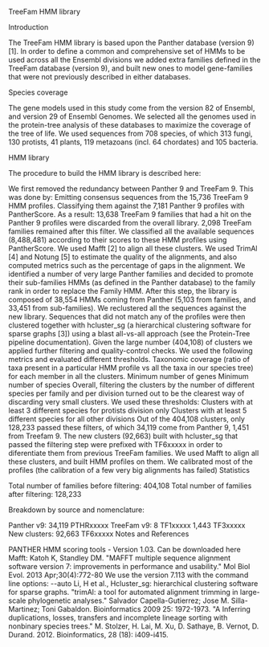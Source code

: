 TreeFam HMM library

Introduction

The TreeFam HMM library is based upon the Panther database (version 9) [1]. In order to define a common and comprehensive set of HMMs to be used across all the Ensembl divisions we added extra families defined in the TreeFam database (version 9), and built new ones to model gene-families that were not previously described in either databases.

Species coverage

The gene models used in this study come from the version 82 of Ensembl, and version 29 of Ensembl Genomes. We selected all the genomes used in the protein-tree analysis of these databases to maximize the coverage of the tree of life. We used sequences from 708 species, of which 313 fungi, 130 protists, 41 plants, 119 metazoans (incl. 64 chordates) and 105 bacteria.

HMM library

The procedure to build the HMM library is described here:

We first removed the redundancy between Panther 9 and TreeFam 9. This was done by:
Emitting consensus sequences from the 15,736 TreeFam 9 HMM profiles.
Classifying them against the 7,181 Panther 9 profiles with PantherScore.
As a result:
13,638 TreeFam 9 families that had a hit on the Panther 9 profiles were discarded from the overall library.
2,098 TreeFam families remained after this filter.
We classified all the available sequences (8,488,481) according to their scores to these HMM profiles using PantherScore.
We used Mafft [2] to align all these clusters.
We used TrimAl [4] and Notung [5] to estimate the quality of the alignments, and also computed metrics such as the percentage of gaps in the alignment.
We identified a number of very large Panther families and decided to promote their sub-families HMMs (as defined in the Panther database) to the family rank in order to replace the Family HMM. After this step, the library is composed of 38,554 HMMs coming from Panther (5,103 from families, and 33,451 from sub-families).
We reclustered all the sequences against the new library.
Sequences that did not match any of the profiles were then clustered together with hcluster_sg (a hierarchical clustering software for sparse graphs [3]) using a blast all-vs-all approach (see the Protein-Tree pipeline documentation).
Given the large number (404,108) of clusters we applied further filtering and quality-control checks. We used the following metrics and evaluated different thresholds.
Taxonomic coverage (ratio of taxa present in a particular HMM profile vs all the taxa in our species tree) for each member in all the clusters.
Minimum number of genes
Minimum number of species
Overall, filtering the clusters by the number of different species per family and per division turned out to be the clearest way of discarding very small clusters. We used these thresholds:
Clusters with at least 3 different species for protists division only
Clusters with at least 5 different species for all other divisions
Out of the 404,108 clusters, only 128,233 passed these filters, of which 34,119 come from Panther 9, 1,451 from Treefam 9.
The new clusters (92,663) built with hcluster_sg that passed the filtering step were prefixed with TF6xxxxx in order to diferentiate them from previous TreeFam families.
We used Mafft to align all these clusters, and built HMM profiles on them. We calibrated most of the profiles (the calibration of a few very big alignments has failed)
Statistics

Total number of families before filtering:	404,108
Total number of families after filtering:	128,233

Breakdown by source and nomenclature:

Panther v9:	34,119	PTHRxxxxx
TreeFam v9:	8	TF1xxxxx
1,443	TF3xxxxx
New clusters:	92,663	TF6xxxxx
Notes and References

PANTHER HMM scoring tools - Version 1.03. Can be downloaded here
Mafft: Katoh K, Standley DM. "MAFFT multiple sequence alignment software version 7: improvements in performance and usability." Mol Biol Evol. 2013 Apr;30(4):772-80
We use the version 7.113 with the command line options: --auto
Li, H et al., Hcluster_sg: hierarchical clustering software for sparse graphs.
"trimAl: a tool for automated alignment trimming in large-scale phylogenetic analyses." Salvador Capella-Gutierrez; Jose M. Silla-Martinez; Toni Gabaldon. Bioinformatics 2009 25: 1972-1973.
"A Inferring duplications, losses, transfers and incomplete lineage sorting with nonbinary species trees." M. Stolzer, H. Lai, M. Xu, D. Sathaye, B. Vernot, D. Durand. 2012. Bioinformatics, 28 (18): i409-i415.
